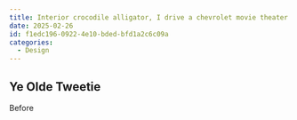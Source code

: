 ```yaml
---
title: Interior crocodile alligator, I drive a chevrolet movie theater
date: 2025-02-26
id: f1edc196-0922-4e10-bded-bfd1a2c6c09a
categories:
  - Design
---
```


## Ye Olde Tweetie
Before